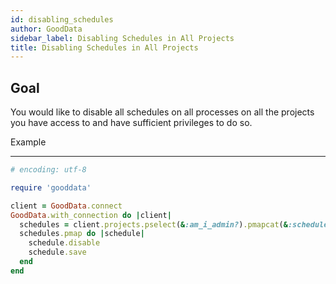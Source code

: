 ```yaml
---
id: disabling_schedules
author: GoodData
sidebar_label: Disabling Schedules in All Projects
title: Disabling Schedules in All Projects
---
```


Goal
-------

You would like to disable all schedules on all processes on all the
projects you have access to and have sufficient privileges to do so.

Example

--------


```ruby
# encoding: utf-8

require 'gooddata'

client = GoodData.connect
GoodData.with_connection do |client|
  schedules = client.projects.pselect(&:am_i_admin?).pmapcat(&:schedules)
  schedules.pmap do |schedule|
    schedule.disable
    schedule.save
  end
end
```
